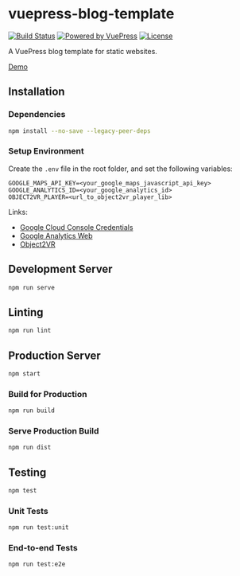 # vuepress-blog-template

[![Build Status](https://img.shields.io/github/workflow/status/dvuckovic/vuepress-blog-template/Test)](https://github.com/dvuckovic/vuepress-blog-template/actions/workflows/checks.yml)
[![Powered by VuePress](https://img.shields.io/github/package-json/dependency-version/dvuckovic/vuepress-blog-template/dev/vuepress)](https://vuepress.vuejs.org)
[![License](https://img.shields.io/github/package-json/license/dvuckovic/vuepress-blog-template?color=white)](http://www.wtfpl.net/)

A VuePress blog template for static websites.

[Demo](https://vuepress.dvuckovic.com)

## Installation

### Dependencies

```sh
npm install --no-save --legacy-peer-deps
```

### Setup Environment

Create the `.env` file in the root folder, and set the following variables:

```
GOOGLE_MAPS_API_KEY=<your_google_maps_javascript_api_key>
GOOGLE_ANALYTICS_ID=<your_google_analytics_id>
OBJECT2VR_PLAYER=<url_to_object2vr_player_lib>
```

Links:
* [Google Cloud Console Credentials](https://console.cloud.google.com/apis/credentials/)
* [Google Analytics Web](https://analytics.google.com/analytics/web/)
* [Object2VR](https://ggnome.com/object2vr/)

## Development Server

```sh
npm run serve
```

## Linting

```sh
npm run lint
```

## Production Server

```sh
npm start
```

### Build for Production

```sh
npm run build
```

### Serve Production Build

```sh
npm run dist
```

## Testing

```sh
npm test
```

### Unit Tests

```sh
npm run test:unit
```

### End-to-end Tests

```sh
npm run test:e2e
```
